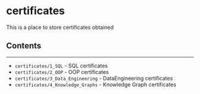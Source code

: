 # certificates
This is a place to store certificates obtained

## Contents
---

- `certificates/1_SQL` - SQL certificates
- `certificates/2_OOP` - OOP certificates
- `certificates/3_Data_Engineering` - DataEngineering certificates
- `certificates/4_Knowledge_Graphs` - Knowledge Graph certificates
